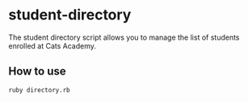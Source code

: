 # student-directory

The student directory script allows you to manage the list of students enrolled at Cats Academy.

## How to use ##

```shell
ruby directory.rb
```